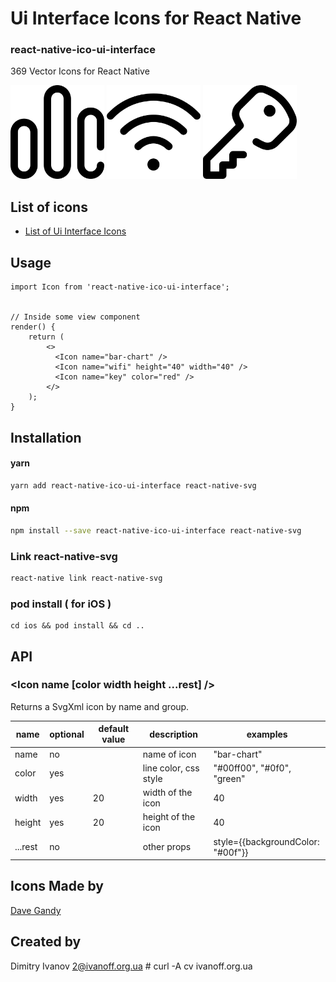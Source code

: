 # Ui Interface Icons for React Native

### react-native-ico-ui-interface

369 Vector Icons for React Native

<img src="./static/bar-chart.png" alt="bar-chart" width="150" height="150"> <img src="./static/wifi.png" alt="wifi" width="150" height="150"> <img src="./static/key.png" alt="key" width="150" height="150">

## List of icons

- [List of Ui Interface Icons](http://ico.simpleness.org/pack/ui-interface)

## Usage

```
import Icon from 'react-native-ico-ui-interface';


// Inside some view component
render() {
    return (
        <>
          <Icon name="bar-chart" />
          <Icon name="wifi" height="40" width="40" />
          <Icon name="key" color="red" />
        </>
    );
}

```

## Installation

#### yarn

```bash
yarn add react-native-ico-ui-interface react-native-svg
```

#### npm

```bash
npm install --save react-native-ico-ui-interface react-native-svg
```

### Link react-native-svg

```bash
react-native link react-native-svg
```

### pod install ( for iOS )

```
cd ios && pod install && cd ..
```

## API

### <Icon name [color width height ...rest] />

Returns a SvgXml icon by name and group.

 name | optional | default value | description | examples
------|----------|---------------|-------------|---------
name | no |  | name of icon | "bar-chart"
color | yes | | line color, css style | "#00ff00", "#0f0", "green"
width | yes | 20 | width of the icon | 40
height | yes | 20 | height of the icon | 40
...rest | no | | other props | style={{backgroundColor: "#00f"}}

## Icons Made by

[Dave Gandy](https://www.flaticon.com/authors/dave-gandy)

## Created by

Dimitry Ivanov <2@ivanoff.org.ua> # curl -A cv ivanoff.org.ua
